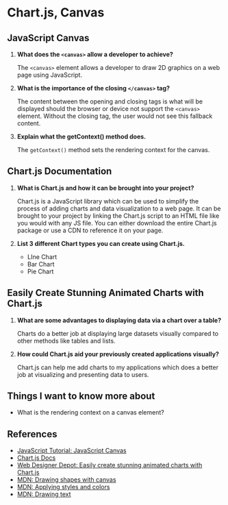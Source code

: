 # Chart.js, Canvas

## JavaScript Canvas

1. **What does the `<canvas>` allow a developer to achieve?**

    The `<canvas>` element allows a developer to draw 2D graphics on a web page using JavaScript.

2. **What is the importance of the closing `</canvas>` tag?**

    The content between the opening and closing tags is what will be displayed should the browser or device not support the `<canvas>` element. Without the closing tag, the user would not see this fallback content.

3. **Explain what the getContext() method does.**

    The `getContext()` method sets the rendering context for the canvas.

## Chart.js Documentation

1. **What is Chart.js and how it can be brought into your project?**

    Chart.js is a JavaScript library which can be used to simplify the process of adding charts and data visualization to a web page. It can be brought to your project by linking the Chart.js script to an HTML file like you would with any JS file. You can either download the entire Chart.js package or use a CDN to reference it on your page.

2. **List 3 different Chart types you can create using Chart.js.**

    - LIne Chart
    - Bar Chart
    - Pie Chart

## Easily Create Stunning Animated Charts with Chart.js

1. **What are some advantages to displaying data via a chart over a table?**

    Charts do a better job at displaying large datasets visually compared to other methods like tables and lists.

2. **How could Chart.js aid your previously created applications visually?**

    Chart.js can help me add charts to my applications which does a better job at visualizing and presenting data to users.

## Things I want to know more about

- What is the rendering context on a canvas element?

## References

- [JavaScript Tutorial: JavaScript Canvas](https://www.javascripttutorial.net/web-apis/javascript-canvas/)
- [Chart.js Docs](https://www.chartjs.org/docs/latest/)
- [Web Designer Depot: Easily create stunning animated charts with Chart.js](https://www.webdesignerdepot.com/2013/11/easily-create-stunning-animated-charts-with-chart-js/)
- [MDN: Drawing shapes with canvas](https://developer.mozilla.org/en-US/docs/Web/API/Canvas_API/Tutorial/Drawing_shapes)
- [MDN: Applying styles and colors](https://developer.mozilla.org/en-US/docs/Web/API/Canvas_API/Tutorial/Applying_styles_and_colors)
- [MDN: Drawing text](https://developer.mozilla.org/en-US/docs/Web/API/Canvas_API/Tutorial/Drawing_text)